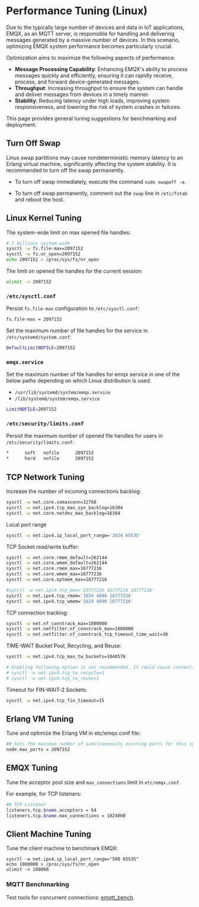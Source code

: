 # Performance Tuning (Linux)

Due to the typically large number of devices and data in IoT applications, EMQX, as an MQTT server, is responsible for handling and delivering messages generated by a massive number of devices. In this scenario, optimizing EMQX system performance becomes particularly crucial.

Optimization aims to maximize the following aspects of performance:

- **Message Processing Capability**: Enhancing EMQX's ability to process messages quickly and efficiently, ensuring it can rapidly receive, process, and forward device-generated messages.
- **Throughput**: Increasing throughput to ensure the system can handle and deliver messages from devices in a timely manner.
- **Stability**: Reducing latency under high loads, improving system responsiveness, and lowering the risk of system crashes or failures.

This page provides general tuning suggestions for benchmarking and deployment.

## Turn Off Swap

Linux swap partitions may cause nondeterministic memory latency to an Erlang virtual machine, significantly affecting the system stability.
It is recommended to turn off the swap permanently.

- To turn off swap immediately, execute the command `sudo swapoff -a`.

- To turn off swap permanently, comment out the `swap` line in `/etc/fstab` and reboot the host.

## Linux Kernel Tuning

The system-wide limit on max opened file handles:

```bash
# 2 millions system-wide
sysctl -w fs.file-max=2097152
sysctl -w fs.nr_open=2097152
echo 2097152 > /proc/sys/fs/nr_open
```

The limit on opened file handles for the current session:

```bash
ulimit -n 2097152
```

### `/etc/sysctl.conf`

Persist `fs.file-max` configuration to `/etc/sysctl.conf`:

```bash
fs.file-max = 2097152
```

Set the maximum number of file handles for the service in `/etc/systemd/system.conf`:

```bash
DefaultLimitNOFILE=2097152
```

### `emqx.service`

Set the maximum number of file handles for emqx service in one of the below paths depending on which Linux distribution is used.

- `/usr/lib/systemd/system/emqx.service`
- `/lib/systemd/system/emqx.service`

```bash
LimitNOFILE=2097152
```

### `/etc/security/limits.conf`

Persist the maximum number of opened file handles for users in `/etc/security/limits.conf`:

```bash
*      soft   nofile      2097152
*      hard   nofile      2097152
```

## TCP Network Tuning

Increase the number of incoming connections backlog:

```bash
sysctl -w net.core.somaxconn=32768
sysctl -w net.ipv4.tcp_max_syn_backlog=16384
sysctl -w net.core.netdev_max_backlog=16384
```

Local port range

```bash
sysctl -w net.ipv4.ip_local_port_range='1024 65535'
```

TCP Socket read/write buffer:

```bash
sysctl -w net.core.rmem_default=262144
sysctl -w net.core.wmem_default=262144
sysctl -w net.core.rmem_max=16777216
sysctl -w net.core.wmem_max=16777216
sysctl -w net.core.optmem_max=16777216

#sysctl -w net.ipv4.tcp_mem='16777216 16777216 16777216'
sysctl -w net.ipv4.tcp_rmem='1024 4096 16777216'
sysctl -w net.ipv4.tcp_wmem='1024 4096 16777216'
```

TCP connection tracking:

```bash
sysctl -w net.nf_conntrack_max=1000000
sysctl -w net.netfilter.nf_conntrack_max=1000000
sysctl -w net.netfilter.nf_conntrack_tcp_timeout_time_wait=30
```

TIME-WAIT Bucket Pool, Recycling, and Reuse:

```bash
sysctl -w net.ipv4.tcp_max_tw_buckets=1048576

# Enabling following option is not recommended. It could cause connection reset under NAT
# sysctl -w net.ipv4.tcp_tw_recycle=1
# sysctl -w net.ipv4.tcp_tw_reuse=1
```

Timeout for FIN-WAIT-2 Sockets:

```bash
sysctl -w net.ipv4.tcp_fin_timeout=15
```

## Erlang VM Tuning

Tune and optimize the Erlang VM in etc/emqx.conf file:

```bash
## Sets the maximum number of simultaneously existing ports for this system
node.max_ports = 2097152
```

## EMQX Tuning

Tune the acceptor pool size and `max_connections` limit in `etc/emqx.conf`.

For example, for TCP listeners:

```bash
## TCP Listener
listeners.tcp.$name.acceptors = 64
listeners.tcp.$name.max_connections = 1024000
```

## Client Machine Tuning

Tune the client machine to benchmark EMQX:

```
sysctl -w net.ipv4.ip_local_port_range="500 65535"
echo 1000000 > /proc/sys/fs/nr_open
ulimit -n 100000
```


### MQTT Benchmarking

Test tools for concurrent connections: [emqtt_bench](https://github.com/emqx/emqtt_bench).
